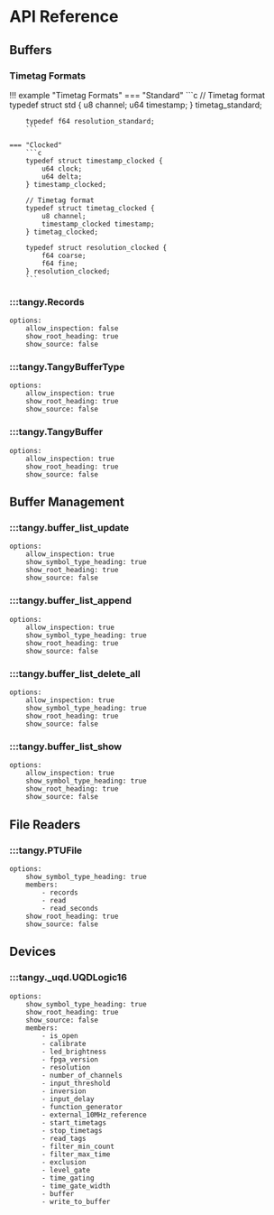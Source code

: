 # API Reference

## Buffers

### Timetag Formats
!!! example "Timetag Formats"
    === "Standard"
        ```c
        // Timetag format
        typedef struct std {
            u8 channel;
            u64 timestamp;
        } timetag_standard;

        typedef f64 resolution_standard;
        ```

    === "Clocked"
        ```c
        typedef struct timestamp_clocked {
            u64 clock;
            u64 delta;
        } timestamp_clocked;

        // Timetag format
        typedef struct timetag_clocked {
            u8 channel;
            timestamp_clocked timestamp;
        } timetag_clocked;

        typedef struct resolution_clocked {
            f64 coarse;
            f64 fine;
        } resolution_clocked;
        ```

### :::tangy.Records
    options:
        allow_inspection: false
        show_root_heading: true
        show_source: false

### :::tangy.TangyBufferType
    options:
        allow_inspection: true
        show_root_heading: true
        show_source: false


### :::tangy.TangyBuffer
    options:
        allow_inspection: true
        show_root_heading: true
        show_source: false

## Buffer Management

### :::tangy.buffer_list_update
    options:
        allow_inspection: true
        show_symbol_type_heading: true
        show_root_heading: true
        show_source: false

### :::tangy.buffer_list_append
    options:
        allow_inspection: true
        show_symbol_type_heading: true
        show_root_heading: true
        show_source: false

### :::tangy.buffer_list_delete_all
    options:
        allow_inspection: true
        show_symbol_type_heading: true
        show_root_heading: true
        show_source: false

### :::tangy.buffer_list_show
    options:
        allow_inspection: true
        show_symbol_type_heading: true
        show_root_heading: true
        show_source: false

## File Readers
### :::tangy.PTUFile
    options:
        show_symbol_type_heading: true
        members:
            - records
            - read
            - read_seconds
        show_root_heading: true
        show_source: false

## Devices
### :::tangy._uqd.UQDLogic16
    options:
        show_symbol_type_heading: true
        show_root_heading: true
        show_source: false
        members:
            - is_open
            - calibrate
            - led_brightness
            - fpga_version
            - resolution
            - number_of_channels
            - input_threshold
            - inversion
            - input_delay
            - function_generator
            - external_10MHz_reference
            - start_timetags
            - stop_timetags
            - read_tags
            - filter_min_count
            - filter_max_time
            - exclusion
            - level_gate
            - time_gating
            - time_gate_width
            - buffer
            - write_to_buffer


